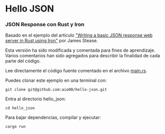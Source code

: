 # Hello JSON
### JSON Response con Rust y Iron

Basado en el ejemplo del artículo ["Writing a basic JSON response web server in Rust using Iron"](https://www.jamestease.co.uk/blether/writing-a-basic-json-web-server-in-rust-using-iron) por James Stease.

Esta versión ha sido modificada y comentada para fines de aprendizaje. Varios comentarios han sido agregados para describir la finalidad de cada parte del código.

Lee directamente el código fuente comentado en el archivo [main.rs](src/main.rs).

Puedes clonar este ejemplo en una terminal con:

    git clone git@github.com:aio00/hello-json.git

Entra al directorio hello_json:

    cd hello_json

Para bajar dependencias, compilar y ejecutar:

    cargo run